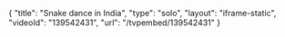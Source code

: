 {
    "title": "Snake dance in India",
    "type": "solo",
    "layout": "iframe-static",
    "videoId": "139542431",
    "url": "\/tvpembed\/139542431"
}